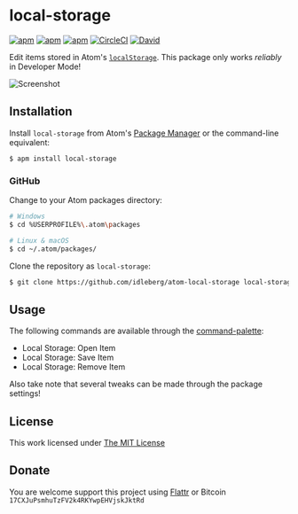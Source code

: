 # local-storage

[![apm](https://flat.badgen.net/apm/license/local-storage)](https://atom.io/packages/local-storage)
[![apm](https://flat.badgen.net/apm/v/local-storage)](https://atom.io/packages/local-storage)
[![apm](https://flat.badgen.net/apm/dl/local-storage)](https://atom.io/packages/local-storage)
[![CircleCI](https://flat.badgen.net/circleci/github/idleberg/atom-local-storage)](https://circleci.com/gh/idleberg/atom-local-storage)
[![David](https://flat.badgen.net/david/dep/idleberg/atom-local-storage)](https://david-dm.org/idleberg/atom-local-storage)

Edit items stored in Atom's [`localStorage`](https://developer.mozilla.org/en-US/docs/Web/API/Web_Storage_API/Using_the_Web_Storage_API). This package only works *reliably* in Developer Mode!

![Screenshot](https://raw.github.com/idleberg/atom-local-storage/master/screenshot.png)

## Installation

Install `local-storage` from Atom's [Package Manager](http://flight-manual.atom.io/using-atom/sections/atom-packages/) or the command-line equivalent:

`$ apm install local-storage`

### GitHub

Change to your Atom packages directory:

```bash
# Windows
$ cd %USERPROFILE%\.atom\packages

# Linux & macOS
$ cd ~/.atom/packages/
```

Clone the repository as `local-storage`:

```bash
$ git clone https://github.com/idleberg/atom-local-storage local-storage
```

## Usage

The following commands are available through the [command-palette](https://atom.io/docs/latest/getting-started-atom-basics#command-palette):

* Local Storage: Open Item
* Local Storage: Save Item
* Local Storage: Remove Item

Also take note that several tweaks can be made through the package settings!

## License

This work licensed under [The MIT License](https://opensource.org/licenses/MIT)

## Donate

You are welcome support this project using [Flattr](https://flattr.com/submit/auto?user_id=idleberg&url=https://github.com/idleberg/atom-local-storage) or Bitcoin `17CXJuPsmhuTzFV2k4RKYwpEHVjskJktRd`
